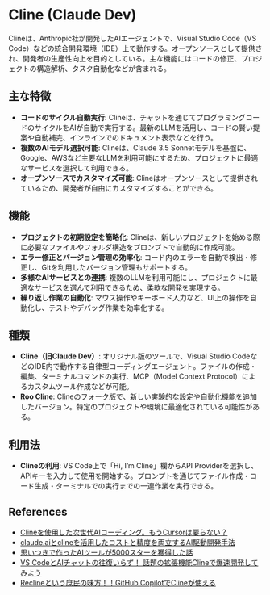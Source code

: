 # Cline (Claude Dev)

Clineは、Anthropic社が開発したAIエージェントで、Visual Studio Code（VS Code）などの統合開発環境（IDE）上で動作する。オープンソースとして提供され、開発者の生産性向上を目的としている。主な機能にはコードの修正、プロジェクトの構造解析、タスク自動化などが含まれる。

## 主な特徴

- **コードのサイクル自動実行**: Clineは、チャットを通じてプログラミングコードのサイクルをAIが自動で実行する。最新のLLMを活用し、コードの賢い提案や自動補完、インラインでのドキュメント表示などを行う。
- **複数のAIモデル選択可能**: Clineは、Claude 3.5 Sonnetモデルを基盤に、Google、AWSなど主要なLLMを利用可能にするため、プロジェクトに最適なサービスを選択して利用できる。
- **オープンソースでカスタマイズ可能**: Clineはオープンソースとして提供されているため、開発者が自由にカスタマイズすることができる。

## 機能

- **プロジェクトの初期設定を簡略化**: Clineは、新しいプロジェクトを始める際に必要なファイルやフォルダ構造をプロンプトで自動的に作成可能。
- **エラー修正とバージョン管理の効率化**: コード内のエラーを自動で検出・修正し、Gitを利用したバージョン管理もサポートする。
- **多様なAIサービスとの連携**: 複数のLLMを利用可能にし、プロジェクトに最適なサービスを選んで利用できるため、柔軟な開発を実現する。
- **繰り返し作業の自動化**: マウス操作やキーボード入力など、UI上の操作を自動化し、テストやデバッグ作業を効率化する。

## 種類

- **Cline（旧Claude Dev）**: オリジナル版のツールで、Visual Studio CodeなどのIDE内で動作する自律型コーディングエージェント。ファイルの作成・編集、ターミナルコマンドの実行、MCP（Model Context Protocol）によるカスタムツール作成などが可能。
- **Roo Cline**: Clineのフォーク版で、新しい実験的な設定や自動化機能を追加したバージョン。特定のプロジェクトや環境に最適化されている可能性がある。

## 利用法

- **Clineの利用**: VS Code上で「Hi, I’m Cline」欄からAPI Providerを選択し、APIキーを入力して使用を開始する。プロンプトを通じてファイル作成・コード生成・ターミナルでの実行までの一連作業を実行できる。

## References

- [Clineを使用した次世代AIコーディング。もうCursorは要らない？](https://qiita.com/noshut/items/0c1de89c766106b204a8)
- [claude.aiとclineを活用したコストと精度を両立するAI駆動開発手法](https://zenn.dev/sunwood_ai_labs/articles/ai-driven-development-cost-accuracy)
- [思いつきで作ったAIツールが5000スターを獲得した話](https://zenn.dev/yamadashy/articles/ai-tool-repomix-5000-star)
- [VS CodeとAIチャットの往復いらず！ 話題の拡張機能Clineで爆速開発してみよう](https://qiita.com/minorun365/items/b2990a7228e8cc4ed025)
- [Reclineという庶民の味方！！GitHub CopilotでClineが使える](https://sitochablog.pages.dev/posts/recline/)
